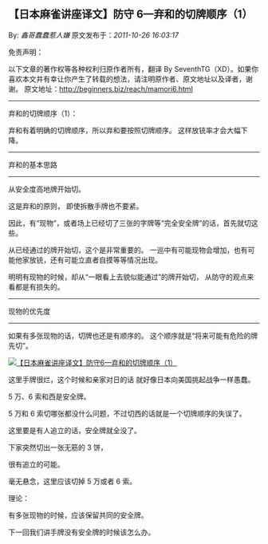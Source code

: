 ## 【日本麻雀讲座译文】防守 6—弃和的切牌顺序（1）

By: _鑫哥蠢蠢惹人嫌_ 原文发布于：_2011-10-26 16:03:17_

免责声明：

以下文章的著作权等各种权利归原作者所有，翻译 By
SeventhTG（XD）。如果你喜欢本文并有幸让你产生了转载的想法，请注明原作者、原文地址以及译者，谢谢。
原文地址：http://beginners.biz/reach/mamori6.html

---

弃和的切牌顺序（1）：

弃和有着明确的切牌顺序，所以弃和要按照切牌顺序。
这样放铳率才会大幅下降。

---

弃和的基本思路

---

从安全度高地牌开始切。

这是弃和的原则，
即使拆散手牌也不要紧。

因此，有“现物”，或者场上已经切了三张的字牌等“完全安全牌”的话，首先就切这些。

从已经通过的牌开始切，这个是非常重要的。
一巡中有可能现物会增加，也有可能他家放铳，还有可能立直者自摸等等情况出现。

明明有现物的时候，却从“一眼看上去貌似能通过”的牌开始切，
从防守的观点来看都是有损失的。

---

现物的优先度

---

如果有多张现物的话，切牌也还是有顺序的。
这个顺序就是“将来可能有危险的牌先切”。

[![【日本麻雀讲座译文】防守6—弃和的切牌顺序（1）](http://s6.sinaimg.cn/middle/7f78b76fgb02f3ce3af65&690)](http://photo.blog.sina.com.cn/showpic.html#blogid=7f78b76f0100ytt5&url=http://s6.sinaimg.cn/orignal/7f78b76fgb02f3ce3af65)

这里手牌很烂，这个时候和亲家对日的话
就好像日本向美国挑起战争一样愚蠢。

5 万、6 索和西是安全牌。

5 万和 6 索切哪张都没什么问题，不过切西的话就是一个切牌顺序的失误了。

这里要是有人追立的话，安全牌就全没了。

下家突然切出一张无筋的 3 饼，

很有追立的可能。

毫无悬念，这里应该切掉 5 万或者 6 索。

理论：

有多张现物的时候，应该保留共同的安全牌。

下一回我们讲手牌没有安全牌的时候该怎么办。
